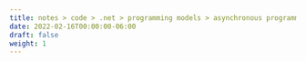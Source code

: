 ```yaml
---
title: notes > code > .net > programming models > asynchronous programming
date: 2022-02-16T00:00:00-06:00
draft: false
weight: 1
---
```


